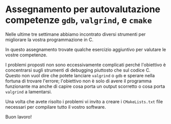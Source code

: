 # Assegnamento per autovalutazione competenze `gdb`, `valgrind`, e `cmake`
Nelle ultime tre settimane abbiamo incontrato diversi strumenti per migliorare la vostra programmazione in C. 

In questo assegnamento trovate qualche esercizio aggiuntivo per valutare le vostre competenze. 

I problemi proposti non sono eccessivamente complicati perché l'obiettivo è concentrarsi sugli strumenti di debugging piuttosto che sul codice C. Questo non vuol dire che potete lanciare `valgrind` o `gdb` e sperare nella fortuna di trovare l'errore; l'obiettivo non è solo di avere il programma funzionante ma anche di capire cosa porta un output scorretto o cosa porta `valgrind` a lamentarsi.

Una volta che avete risolto i problemi vi invito a creare i `CMakeLists.txt` file necessari per compilare tutto il vostro software.

Buon lavoro!
